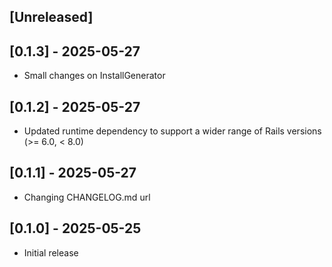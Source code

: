 ## [Unreleased]

## [0.1.3] - 2025-05-27

- Small changes on InstallGenerator

## [0.1.2] - 2025-05-27

- Updated runtime dependency to support a wider range of Rails versions (>= 6.0, < 8.0)

## [0.1.1] - 2025-05-27

- Changing CHANGELOG.md url

## [0.1.0] - 2025-05-25

- Initial release
